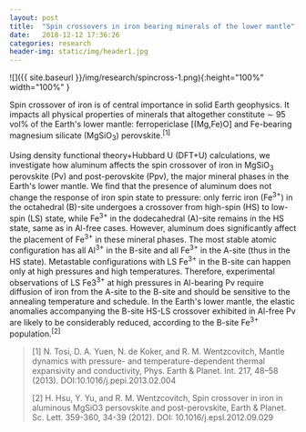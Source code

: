 ```yaml
---
layout: post
title:  "Spin crossovers in iron bearing minerals of the lower mantle"
date:   2018-12-12 17:36:26
categories: research
header-img: static/img/header1.jpg
---
```


![]({{ site.baseurl }}/img/research/spincross-1.png){:height="100%" width="100%" }

Spin crossover of iron is of central importance in solid Earth geophysics. It impacts all physical properties of minerals that altogether constitute ∼ 95 vol% of the Earth's lower mantle: ferropericlase [(Mg,Fe)O] and Fe-bearing magnesium silicate (MgSiO<sub>3</sub>) perovskite.<sup>[1]</sup>

Using density functional theory+Hubbard U (DFT+U) calculations, we investigate how aluminum affects the spin crossover of iron in MgSiO<sub>3</sub> perovskite (Pv) and post-perovskite (Ppv), the major mineral phases in the Earth's lower mantle. We find that the presence of aluminum does not change the response of iron spin state to pressure: only ferric iron (Fe<sup>3+</sup>) in the octahedral (B)-site undergoes a crossover from high-spin (HS) to low-spin (LS) state, while Fe<sup>3+</sup> in the dodecahedral (A)-site remains in the HS state, same as in Al-free cases. However, aluminum does significantly affect the placement of Fe<sup>3+</sup> in these mineral phases. The most stable atomic configuration has all Al<sup>3+</sup> in the B-site and all Fe<sup>3+</sup> in the A-site (thus in the HS state). Metastable configurations with LS Fe<sup>3+</sup> in the B-site can happen only at high pressures and high temperatures. Therefore, experimental observations of LS Fe3<sup>3+</sup> at high pressures in Al-bearing Pv require diffusion of iron from the A-site to the B-site and should be sensitive to the annealing temperature and schedule. In the Earth's lower mantle, the elastic anomalies accompanying the B-site HS-LS crossover exhibited in Al-free Pv are likely to be considerably reduced, according to the B-site Fe<sup>3+</sup> population.<sup>[2]</sup>

> [1] N. Tosi, D. A. Yuen, N. de Koker, and R. M. Wentzcovitch, Mantle dynamics with pressure- and temperature-dependent thermal expansivity and conductivity, Phys. Earth & Planet. Int. 217, 48–58  (2013). DOI:10.1016/j.pepi.2013.02.004
>
> [2] H. Hsu, Y. Yu, and R. M. Wentzcovitch, Spin crossover in iron in aluminous MgSiO3 persovskite and post-perovskite,  Earth & Planet. Sc. Lett. 359-360, 34-39 (2012). DOI: 10.1016/j.epsl.2012.09.029